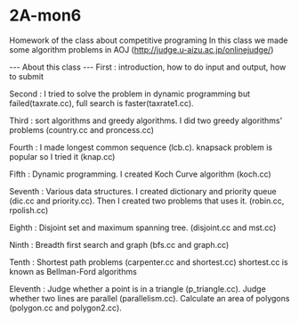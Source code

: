 # 2A-mon6
Homework of the class about competitive programing 
In this class we made some algorithm problems in AOJ (http://judge.u-aizu.ac.jp/onlinejudge/)

--- About this class ---
First : introduction, how to do input and output, how to submit 

Second : I tried to solve the problem in dynamic programming but failed(taxrate.cc), full search is faster(taxrate1.cc).

Third : sort algorithms and greedy algorithms. I did two greedy algorithms' problems (country.cc and proncess.cc)

Fourth : I made longest common sequence (lcb.c). knapsack problem is popular so I tried it (knap.cc)

Fifth : Dynamic programming. I created Koch Curve algorithm (koch.cc)

Seventh : Various data structures. I created dictionary and priority queue (dic.cc and priority.cc). Then I created two problems that uses it. (robin.cc, rpolish.cc)

Eighth : Disjoint set and maximum spanning tree. (disjoint.cc and mst.cc)

Ninth : Breadth first search and graph (bfs.cc and graph.cc)

Tenth : Shortest path problems (carpenter.cc and shortest.cc) shortest.cc is known as Bellman-Ford algorithms

Eleventh : Judge whether a point is in a triangle (p_triangle.cc). Judge whether two lines are parallel (parallelism.cc). Calculate an area of polygons (polygon.cc and polygon2.cc).

